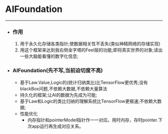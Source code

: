 # AIFoundation
***

- ### 作用
	1. 用于永久化存储各类指针;使数据相关性不丢失(类似神精网络的存储实现)
	2. 用这个框架来达到我右侧金字塔的Feel层的功能;即将真实世界的对象;读出一些大脑能看懂的数字化信息;

- ### AIFoundation(先不写,当前迫切度不高)


	- 基于Law.Value,Logic的(统计归纳类比)比TensorFlow更优秀;没有blackBox问题,不依赖大数据,不依赖大量算法
	- 持久化的框架;让AI的数据为先成为可能;
	- 基于Law和Logic的类比归纳的理解系统比TensorFlow更极速;不依赖大数据;
	- 性能优化
		- 内存指针和pointerModel指针作一一对应。用时内存，存时pointer.下次app运行再生成对应关系。
	
